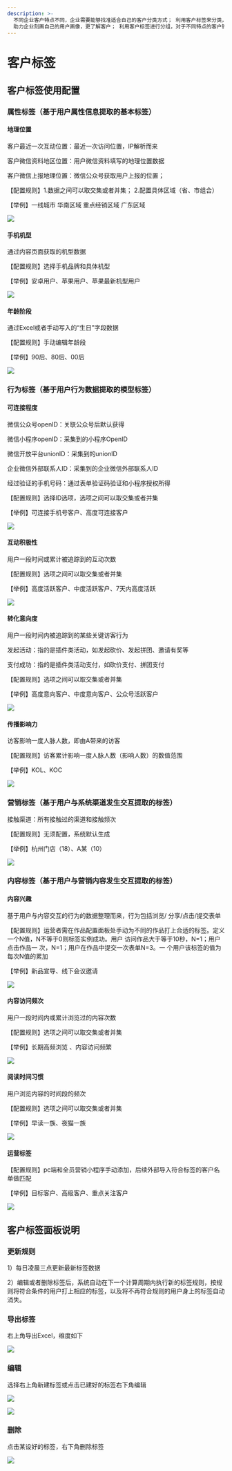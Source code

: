 ```yaml
---
description: >-
  不同企业客户特点不同，企业需要能够找准适合⾃⼰的客户分类⽅式； 利⽤客户标签来分类，不同标签是基于不同规则对应的特点，
  助⼒企业刻画⾃⼰的⽤户画像，更了解客户； 利⽤客户标签进⾏分组，对于不同特点的客户针对性营销；
---
```


# 客户标签

## 客户标签使用配置

### 属性标签（基于用户属性信息提取的基本标签）

#### 地理位置

客户最近一次互动位置：最近⼀次访问位置，IP解析⽽来

客户微信资料地区位置：用户微信资料填写的地理位置数据 

客户微信上报地理位置：微信公众号获取用户上报的位置；

 【配置规则】1.数据之间可以取交集或者并集； 2.配置具体区域（省、市组合） 

【举例】⼀线城市 华南区域 重点经销区域 广东区域

![](../.gitbook/assets/image%20%2831%29.png)

#### 手机机型

通过内容页面获取的机型数据 

【配置规则】选择⼿机品牌和具体机型

【举例】安卓用户、苹果用户、苹果最新机型用户

![](../.gitbook/assets/image%20%2843%29.png)

#### 年龄阶段

通过Excel或者⼿动写⼊的“⽣⽇”字段数据

【配置规则】手动编辑年龄段

【举例】90后、80后、00后

![](../.gitbook/assets/image%20%2884%29.png)

### 行为标签（基于用户行为数据提取的模型标签）

#### 可连接程度

微信公众号openID：关联公众号后默认获得

微信小程序openID：采集到的⼩程序OpenID

微信开放平台unionID：采集到的unionID

企业微信外部联系人ID：采集到的企业微信外部联系人ID

经过验证的手机号码：通过表单验证码验证和小程序授权所得

【配置规则】选择ID选项，选项之间可以取交集或者并集

【举例】可连接手机号客户、高度可连接客户

![](../.gitbook/assets/image%20%28127%29.png)

#### 互动积极性

用户一段时间或累计被追踪到的互动次数

【配置规则】选项之间可以取交集或者并集

【举例】高度活跃客户、中度活跃客户、7天内高度活跃

![](../.gitbook/assets/image%20%28128%29.png)

#### 转化意向度

⽤户⼀段时间内被追踪到的某些关键访客行为

发起活动：指的是插件类活动，如发起砍价、发起拼团、邀请有奖等

支付成功：指的是插件类活动支付，如砍价支付、拼团支付

【配置规则】选项之间可以取交集或者并集

【举例】高度意向客户、中度意向客户、公众号活跃客户

![](../.gitbook/assets/image%20%28152%29.png)

#### 传播影响力

访客影响⼀度⼈脉⼈数，即由A带来的访客

【配置规则】访客累计影响⼀度人脉⼈数（影响人数）的数值范围

【举例】KOL、KOC

![](../.gitbook/assets/image%20%2889%29.png)

### 营销标签（基于用户与系统渠道发生交互提取的标签）

接触渠道：所有接触过的渠道和接触频次

【配置规则】⽆须配置，系统默认生成

【举例】杭州门店（18）、A某（10）

![](../.gitbook/assets/image%20%28143%29.png)

### 内容标签（基于用户与营销内容发生交互提取的标签）

#### 内容兴趣

基于用户与内容交互的行为的数据整理而来，行为包括浏览/ 分享/点击/提交表单

【配置规则】运营者需在作品配置面板处手动为不同的作品打上合适的标签。定义⼀个N值，N不等于0则标签实例成功。⽤户 访问作品⼤于等于10秒，N=1；⽤户点击作品⼀ 次，N=1；⽤户在作品中提交⼀次表单N=3。⼀ 个⽤户该标签的值为每次N值的累加

【举例】新品宣导、线下会议邀请

![](../.gitbook/assets/image%20%2865%29.png)

#### 内容访问频次

用户一段时间内或累计浏览过的内容次数

【配置规则】选项之间可以取交集或者并集

【举例】⻓期⾼频浏览 、内容访问频繁

![](../.gitbook/assets/image%20%2812%29.png)

#### 阅读时间习惯

⽤户浏览内容的时间段的频次

【配置规则】选项之间可以取交集或者并集

【举例】早读一族、夜猫一族

![](../.gitbook/assets/image%20%28102%29.png)

#### 运营标签

【配置规则】pc端和全员营销小程序手动添加，后续外部导入符合标签的客户名单做匹配

【举例】目标客户、高级客户、重点关注客户

![](../.gitbook/assets/image%20%2832%29.png)

## 客户标签面板说明

### 更新规则

1）每日凌晨三点更新最新标签数据

2）编辑或者删除标签后，系统⾃动在下⼀个计算周期内执⾏新的标签规则，按规则将符合条件的⽤户打上相应的标签，以及将不再符合规则的⽤户⾝上的标签⾃动消失。

### 导出标签

右上角导出Excel，维度如下

![](../.gitbook/assets/image%20%28171%29.png)

### 编辑

选择右上角新建标签或点击已建好的标签右下角编辑

![](../.gitbook/assets/image%20%2835%29.png)

![](../.gitbook/assets/image%20%28189%29.png)

### 删除

点击某设好的标签，右下角删除标签

![](../.gitbook/assets/image%20%2855%29.png)



### 




